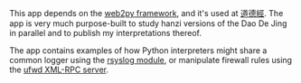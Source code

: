 This app depends on the [web2py framework](https://web2py.com),
and it's used at [道德經](http://daodejing.ca).
The app is very much purpose-built
to study hanzi versions of the Dao De Jing in parallel
and to publish my interpretations
thereof.

The app contains examples
of how Python interpreters might share a common logger
using the [rsyslog module](https://github.com/tessercat/rsyslog),
or manipulate firewall rules
using the [ufwd XML-RPC server](https://github.com/tessercat/ufwd).
